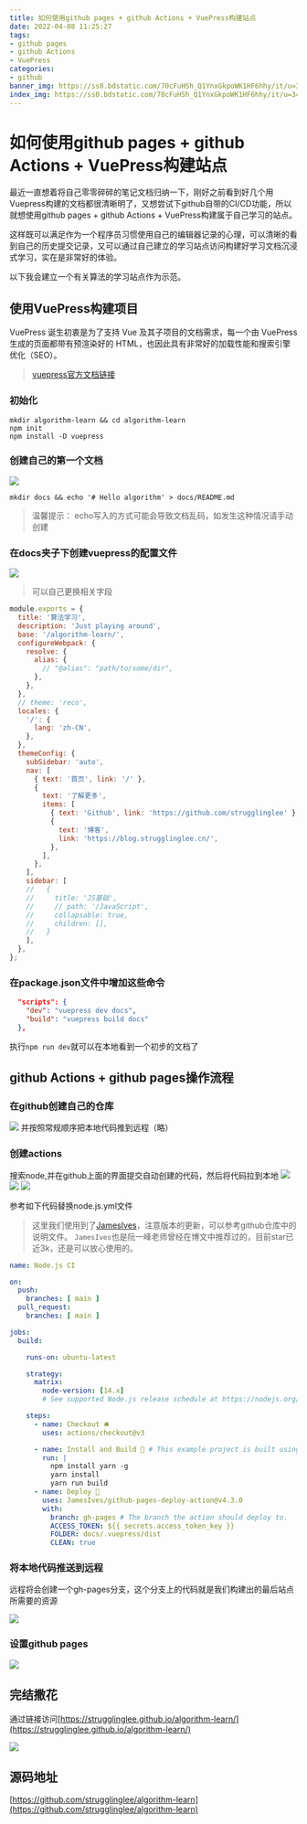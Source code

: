 ```yaml
---
title: 如何使用github pages + github Actions + VuePress构建站点
date: 2022-04-08 11:25:27
tags:
- github pages
- github Actions
- VuePress
categories:
- github
banner_img: https://ss0.bdstatic.com/70cFuHSh_Q1YnxGkpoWK1HF6hhy/it/u=3444618306,2493154184&fm=26&gp=0.jpg
index_img: https://ss0.bdstatic.com/70cFuHSh_Q1YnxGkpoWK1HF6hhy/it/u=3444618306,2493154184&fm=26&gp=0.jpg
---
```


# 如何使用github pages + github Actions + VuePress构建站点

最近一直想着将自己零零碎碎的笔记文档归纳一下，刚好之前看到好几个用Vuepress构建的文档都很清晰明了，又想尝试下github自带的CI/CD功能，所以就想使用github pages + github Actions + VuePress构建属于自己学习的站点。

这样既可以满足作为一个程序员习惯使用自己的编辑器记录的心理，可以清晰的看到自己的历史提交记录，又可以通过自己建立的学习站点访问构建好学习文档沉浸式学习，实在是非常好的体验。

以下我会建立一个有关算法的学习站点作为示范。

## 使用VuePress构建项目

VuePress 诞生初衷是为了支持 Vue 及其子项目的文档需求，每一个由 VuePress 生成的页面都带有预渲染好的 HTML，也因此具有非常好的加载性能和搜索引擎优化（SEO）。
> [vuepress官方文档链接](https://vuepress.vuejs.org/zh/guide)

### 初始化

```shell
mkdir algorithm-learn && cd algorithm-learn
npm init
npm install -D vuepress
```

### 创建自己的第一个文档

![](/img/github/1.png)

```shell
mkdir docs && echo '# Hello algorithm' > docs/README.md
```

> 温馨提示： echo写入的方式可能会导致文档乱码，如发生这种情况请手动创建

### 在docs夹子下创建vuepress的配置文件

![](/img/github/2.png)
> 可以自己更换相关字段

```js
module.exports = {
  title: '算法学习',
  description: 'Just playing around',
  base: '/algorithm-learn/',
  configureWebpack: {
    resolve: {
      alias: {
        // "@alias": "path/to/some/dir",
      },
    },
  },
  // theme: 'reco',
  locales: {
    '/': {
      lang: 'zh-CN',
    },
  },
  themeConfig: {
    subSidebar: 'auto',
    nav: [
      { text: '首页', link: '/' },
      {
        text: '了解更多',
        items: [
          { text: 'Github', link: 'https://github.com/strugglinglee' },
          {
            text: '博客',
            link: 'https://blog.strugglinglee.cn/',
          },
        ],
      },
    ],
    sidebar: [
    //   {
    //     title: 'JS基础',
    //     // path: '/JavaScript',
    //     collapsable: true,
    //     children: [],
    //   }
    ],
  },
};
```

### 在package.json文件中增加这些命令

```json
  "scripts": {
    "dev": "vuepress dev docs",
    "build": "vuepress build docs"
  },
```

执行`npm run dev`就可以在本地看到一个初步的文档了

## github Actions + github pages操作流程

### 在github创建自己的仓库

![](/img/github/3.png)
并按照常规顺序把本地代码推到远程（略）

### 创建actions

搜索node,并在github上面的界面提交自动创建的代码，然后将代码拉到本地
![](/img/github/4.png)
![](/img/github/5-1.png)
![](/img/github/5.png)

参考如下代码替换node.js.yml文件
> 这里我们使用到了[JamesIves](https://github.com/JamesIves/github-pages-deploy-action)，注意版本的更新，可以参考github仓库中的说明文件。
> `JamesIves`也是阮一峰老师曾经在博文中推荐过的，目前star已近3k，还是可以放心使用的。

```yml
name: Node.js CI

on:
  push:
    branches: [ main ]
  pull_request:
    branches: [ main ]

jobs:
  build:

    runs-on: ubuntu-latest

    strategy:
      matrix:
        node-version: [14.x]
        # See supported Node.js release schedule at https://nodejs.org/en/about/releases/

    steps:
      - name: Checkout 🛎️
        uses: actions/checkout@v3

      - name: Install and Build 🔧 # This example project is built using npm and outputs the result to the 'build' folder. Replace with the commands required to build your project, or remove this step entirely if your site is pre-built.
        run: |
          npm install yarn -g
          yarn install
          yarn run build
      - name: Deploy 🚀
        uses: JamesIves/github-pages-deploy-action@v4.3.0
        with:
          branch: gh-pages # The branch the action should deploy to.
          ACCESS_TOKEN: ${{ secrets.access_token_key }}
          FOLDER: docs/.vuepress/dist
          CLEAN: true

```

### 将本地代码推送到远程

远程将会创建一个gh-pages分支，这个分支上的代码就是我们构建出的最后站点所需要的资源

![](/img/github/6.png)

### 设置github pages

![](/img/github/9.png)

## 完结撒花

通过链接访问[https://strugglinglee.github.io/algorithm-learn/](https://strugglinglee.github.io/algorithm-learn/)

![](/img/github/10.png)

## 源码地址

[https://github.com/strugglinglee/algorithm-learn](https://github.com/strugglinglee/algorithm-learn)
